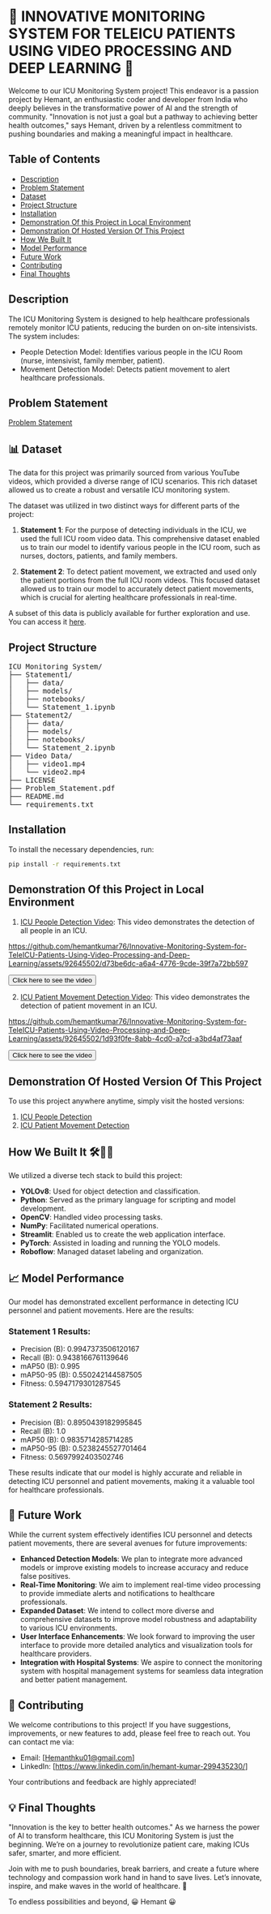# 🚀 INNOVATIVE MONITORING SYSTEM FOR TELEICU PATIENTS USING VIDEO PROCESSING AND DEEP LEARNING 🚀
Welcome to our ICU Monitoring System project! This endeavor is a passion project by Hemant, an enthusiastic coder and developer from India who deeply believes in the transformative power of AI and the strength of community. "Innovation is not just a goal but a pathway to achieving better health outcomes," says Hemant, driven by a relentless commitment to pushing boundaries and making a meaningful impact in healthcare.


## Table of Contents
- [Description](#description)
- [Problem Statement](#problem-statement)
- [Dataset](#-dataset)
- [Project Structure](#project-structure)
- [Installation](#installation)
- [Demonstration Of this Project in Local Environment](#demonstration-of-this-project-in-local-environment)
- [Demonstration Of Hosted Version Of This Project](#demonstration-of-hosted-version-of-this-project)
- [How We Built It](#how-we-built-it-)
- [Model Performance](#model-performance)
- [Future Work](#-future-work)
- [Contributing](#-contributing)
- [Final Thoughts](#-final-thoughts)

## Description
The ICU Monitoring System is designed to help healthcare professionals remotely monitor ICU patients, reducing the burden on on-site intensivists. The system includes:

- People Detection Model: Identifies various people in the ICU Room (nurse, intensivist, family member, patient).
- Movement Detection Model: Detects patient movement to alert healthcare professionals.

## Problem Statement
[Problem Statement](https://drive.google.com/file/d/1bAXo79ZjKUm8G_QeEyA7Y1AIZg7IWMNJ/view?usp=sharing)

## 📊 Dataset

The data for this project was primarily sourced from various YouTube videos, which provided a diverse range of ICU scenarios. This rich dataset allowed us to create a robust and versatile ICU monitoring system.

The dataset was utilized in two distinct ways for different parts of the project:

1. **Statement 1**: For the purpose of detecting individuals in the ICU, we used the full ICU room video data. This comprehensive dataset enabled us to train our model to identify various people in the ICU room, such as nurses, doctors, patients, and family members.

2. **Statement 2**: To detect patient movement, we extracted and used only the patient portions from the full ICU room videos. This focused dataset allowed us to train our model to accurately detect patient movements, which is crucial for alerting healthcare professionals in real-time.

A subset of this data is publicly available for further exploration and use. You can access it [here](https://github.com/hemantkumar76/Innovative-Monitoring-System-for-TeleICU-Patients-Using-Video-Processing-and-Deep-Learning/tree/main/Video%20Data).

## Project Structure
<pre>
ICU Monitoring System/
├── Statement1/
│   ├── data/
│   ├── models/
│   ├── notebooks/
│   └── Statement_1.ipynb
├── Statement2/
│   ├── data/
│   ├── models/
│   ├── notebooks/
│   └── Statement_2.ipynb
├── Video Data/
│   ├── video1.mp4
│   └── video2.mp4
├── LICENSE
├── Problem_Statement.pdf
├── README.md
└── requirements.txt
</pre>

## Installation
To install the necessary dependencies, run:
```bash
pip install -r requirements.txt
```

## Demonstration Of this Project in Local Environment

1. [ICU People Detection Video](#): This video demonstrates the detection of all people in an ICU.



https://github.com/hemantkumar76/Innovative-Monitoring-System-for-TeleICU-Patients-Using-Video-Processing-and-Deep-Learning/assets/92645502/d73be6dc-a6a4-4776-9cde-39f7a72bb597

  <a href="https://drive.google.com/file/d/1CIduEMnZ01wngDvDEe3wknJYrqQ5W8uK/view?usp=sharing" target="_blank"><button>Click here to see the video</button></a>



2. [ICU Patient Movement Detection Video](#): This video demonstrates the detection of patient movement in an ICU.


https://github.com/hemantkumar76/Innovative-Monitoring-System-for-TeleICU-Patients-Using-Video-Processing-and-Deep-Learning/assets/92645502/1d93f0fe-8abb-4cd0-a7cd-a3bd4af73aaf

  <a href="https://drive.google.com/file/d/1dwDaJbd0n2cQ06ICH4iH3dxLvK89K0ad/view?usp=sharing" target="_blank"><button>Click here to see the video</button></a>


## Demonstration Of Hosted Version Of This Project

To use this project anywhere anytime, simply visit the hosted versions:

1. [ICU People Detection](https://hemanticupatientmonitor.streamlit.app/)
2. [ICU Patient Movement Detection](https://hemanticupatientmonitor.streamlit.app/)


## How We Built It 🛠️👷‍♂️

We utilized a diverse tech stack to build this project:

- **YOLOv8**: Used for object detection and classification.
- **Python**: Served as the primary language for scripting and model development.
- **OpenCV**: Handled video processing tasks.
- **NumPy**: Facilitated numerical operations.
- **Streamlit**: Enabled us to create the web application interface.
- **PyTorch**: Assisted in loading and running the YOLO models.
- **Roboflow**: Managed dataset labeling and organization.

## 📈 Model Performance

Our model has demonstrated excellent performance in detecting ICU personnel and patient movements. Here are the results:

### Statement 1 Results:

- Precision (B): 0.9947373506120167
- Recall (B): 0.9438166761139646
- mAP50 (B): 0.995
- mAP50-95 (B): 0.550242144587505
- Fitness: 0.5947179301287545

### Statement 2 Results:

- Precision (B): 0.8950439182995845
- Recall (B): 1.0
- mAP50 (B): 0.9835714285714285
- mAP50-95 (B): 0.5238245527701464
- Fitness: 0.5697992403502746

These results indicate that our model is highly accurate and reliable in detecting ICU personnel and patient movements, making it a valuable tool for healthcare professionals.

## 🚀 Future Work

While the current system effectively identifies ICU personnel and detects patient movements, there are several avenues for future improvements:

- **Enhanced Detection Models**: We plan to integrate more advanced models or improve existing models to increase accuracy and reduce false positives.
- **Real-Time Monitoring**: We aim to implement real-time video processing to provide immediate alerts and notifications to healthcare professionals.
- **Expanded Dataset**: We intend to collect more diverse and comprehensive datasets to improve model robustness and adaptability to various ICU environments.
- **User Interface Enhancements**: We look forward to improving the user interface to provide more detailed analytics and visualization tools for healthcare providers.
- **Integration with Hospital Systems**: We aspire to connect the monitoring system with hospital management systems for seamless data integration and better patient management.

## 🤝 Contributing

We welcome contributions to this project! If you have suggestions, improvements, or new features to add, please feel free to reach out. You can contact me via:

- Email: [Hemanthku01@gmail.com]
- LinkedIn: [https://www.linkedin.com/in/hemant-kumar-299435230/]

Your contributions and feedback are highly appreciated!

## 💡 Final Thoughts

"Innovation is the key to better health outcomes." As we harness the power of AI to transform healthcare, this ICU Monitoring System is just the beginning. We’re on a journey to revolutionize patient care, making ICUs safer, smarter, and more efficient.

Join with me to push boundaries, break barriers, and create a future where technology and compassion work hand in hand to save lives. Let’s innovate, inspire, and make waves in the world of healthcare. 🚀

To endless possibilities and beyond,
😀 Hemant 😀

